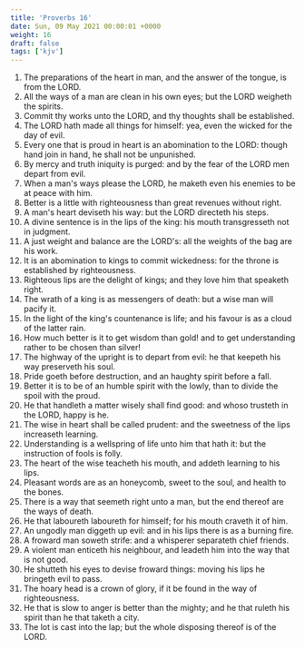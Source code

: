 ```yaml
---
title: 'Proverbs 16'
date: Sun, 09 May 2021 00:00:01 +0000
weight: 16
draft: false
tags: ['kjv'] 
---
```


1. The preparations of the heart in man, and the answer of the tongue, is from the LORD.
2. All the ways of a man are clean in his own eyes; but the LORD weigheth the spirits.
3. Commit thy works unto the LORD, and thy thoughts shall be established.
4. The LORD hath made all things for himself: yea, even the wicked for the day of evil.
5. Every one that is proud in heart is an abomination to the LORD: though hand join in hand, he shall not be unpunished.
6. By mercy and truth iniquity is purged: and by the fear of the LORD men depart from evil.
7. When a man's ways please the LORD, he maketh even his enemies to be at peace with him.
8. Better is a little with righteousness than great revenues without right.
9. A man's heart deviseth his way: but the LORD directeth his steps.
10. A divine sentence is in the lips of the king: his mouth transgresseth not in judgment.
11. A just weight and balance are the LORD's: all the weights of the bag are his work.
12. It is an abomination to kings to commit wickedness: for the throne is established by righteousness.
13. Righteous lips are the delight of kings; and they love him that speaketh right.
14. The wrath of a king is as messengers of death: but a wise man will pacify it.
15. In the light of the king's countenance is life; and his favour is as a cloud of the latter rain.
16. How much better is it to get wisdom than gold! and to get understanding rather to be chosen than silver!
17. The highway of the upright is to depart from evil: he that keepeth his way preserveth his soul.
18. Pride goeth before destruction, and an haughty spirit before a fall.
19. Better it is to be of an humble spirit with the lowly, than to divide the spoil with the proud.
20. He that handleth a matter wisely shall find good: and whoso trusteth in the LORD, happy is he.
21. The wise in heart shall be called prudent: and the sweetness of the lips increaseth learning.
22. Understanding is a wellspring of life unto him that hath it: but the instruction of fools is folly.
23. The heart of the wise teacheth his mouth, and addeth learning to his lips.
24. Pleasant words are as an honeycomb, sweet to the soul, and health to the bones.
25. There is a way that seemeth right unto a man, but the end thereof are the ways of death.
26. He that laboureth laboureth for himself; for his mouth craveth it of him.
27. An ungodly man diggeth up evil: and in his lips there is as a burning fire.
28. A froward man soweth strife: and a whisperer separateth chief friends.
29. A violent man enticeth his neighbour, and leadeth him into the way that is not good.
30. He shutteth his eyes to devise froward things: moving his lips he bringeth evil to pass.
31. The hoary head is a crown of glory, if it be found in the way of righteousness.
32. He that is slow to anger is better than the mighty; and he that ruleth his spirit than he that taketh a city.
33. The lot is cast into the lap; but the whole disposing thereof is of the LORD.
